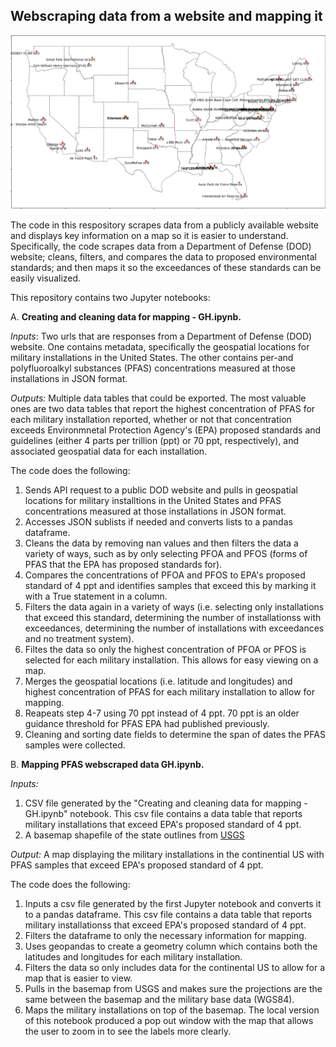 ## Webscraping data from a website and mapping it

<img src="https://github.com/department-of-veterans-affairs/DAPM-PFAS-PACT-ACT/blob/main/2021-2023%20webscrape/map%20PFAS%20exceedance%20bases.jpg">

The code in this respository scrapes data from a publicly available website and displays key information on a map so it is easier to understand. Specifically, the code scrapes data from a Department of Defense (DOD) website; cleans, filters, and compares the data to proposed environmental standards; and then maps it so the exceedances of these standards can be easily visualized. 


This repository contains two Jupyter notebooks:

A. **Creating and cleaning data for mapping - GH.ipynb.** 

*Inputs*: Two urls that are responses from a Department of Defense (DOD) website. One contains metadata, specifically the geospatial locations for military installations in the United States. The other contains per-and polyfluoroalkyl substances (PFAS) concentrations measured at those installations in JSON format.

*Outputs:* Multiple data tables that could be exported. The most valuable ones are two data tables that report the highest concentration of PFAS for each military installation reported, whether or not that concentration exceeds Environmnetal Protection Agency's (EPA) proposed standards and guidelines (either 4 parts per trillion (ppt) or 70 ppt, respectively), and associated geospatial data for each installation. 

The code does the following:
   1. Sends API request to a public DOD website and pulls in geospatial locations for military installtions in the United States and PFAS concentrations measured at those installations in JSON format.
   2. Accesses JSON sublists if needed and converts lists to a pandas dataframe.
   3. Cleans the data by removing nan values and then filters the data a variety of ways, such as by only selecting PFOA and PFOS (forms of PFAS that the EPA has proposed standards for).
   4. Compares the concentrations of PFOA and PFOS to EPA's proposed standard of 4 ppt and identifies samples that exceed this by marking it with a True statement in a column.
   5. Filters the data again in a variety of ways (i.e. selecting only installations that exceed this standard, determining the number of installationss with exceedances, determining the number of installations with exceedances and no treatment system).
   6. Filtes the data so only the highest concentration of PFOA or PFOS is selected for each military installation. This allows for easy viewing on a map.
   7. Merges the geospatial locations (i.e. latitude and longitudes) and highest concentration of PFAS for each military installation to allow for mapping.
   8. Reapeats step 4-7 using 70 ppt instead of 4 ppt. 70 ppt is an older guidance threshold for PFAS EPA had published previously.
   9. Cleaning and sorting date fields to determine the span of dates the PFAS samples were collected.

B. **Mapping PFAS webscraped data GH.ipynb.** 

*Inputs:* 
   1. CSV file generated by the "Creating and cleaning data for mapping - GH.ipynb" notebook. This csv file contains a data table that reports military installations that exceed EPA's proposed standard of 4 ppt.
   2. A basemap shapefile of the state outlines from [USGS](https://www.sciencebase.gov/catalog/item/52c78623e4b060b9ebca5be5)

*Output:* A map displaying the military installations in the continential US with PFAS samples that exceed EPA's proposed standard of 4 ppt. 

The code does the following: 
   1. Inputs a csv file generated by the first Jupyter notebook and converts it to a pandas dataframe. This csv file contains a data table that reports military installationss that exceed EPA's proposed standard 
      of 4 ppt.
   2. Filters the dataframe to only the necessary information for mapping.
   3. Uses geopandas to create a geometry column which contains both the latitudes and longitudes for each military installation.
   4. Filters the data so only includes data for the continental US to allow for a map that is easier to view.
   5. Pulls in the basemap from USGS and makes sure the projections are the same between the basemap and the military base data (WGS84).
   6. Maps the military installations on top of the basemap. The local version of this notebook produced a pop out window with the map that allows the user to zoom in to see the labels more clearly. 

